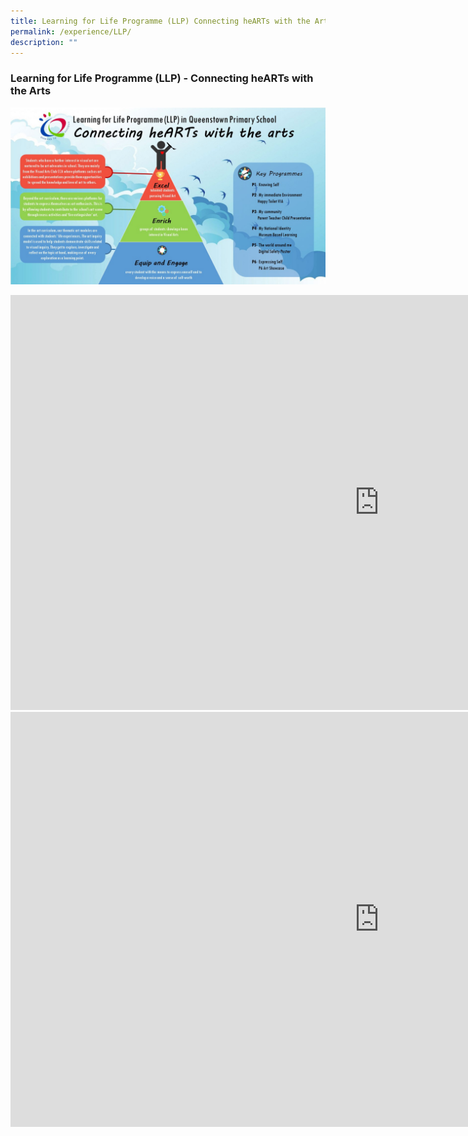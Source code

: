```yaml
---
title: Learning for Life Programme (LLP) Connecting heARTs with the Arts
permalink: /experience/LLP/
description: ""
---
```

### **Learning for Life Programme (LLP) - Connecting heARTs with the Arts**

![](/images/LLP.jpg)

<iframe width="1180" height="664" src="https://www.youtube.com/embed/Nhv5PznFY48" title="QtPS students@work" frameborder="0" allow="accelerometer; autoplay; clipboard-write; encrypted-media; gyroscope; picture-in-picture" allowfullscreen></iframe>

<iframe width="1180" height="664" src="https://www.youtube.com/embed/x8ZE6876zcQ" title="LLP Art Social Skills" frameborder="0" allow="accelerometer; autoplay; clipboard-write; encrypted-media; gyroscope; picture-in-picture" allowfullscreen></iframe>